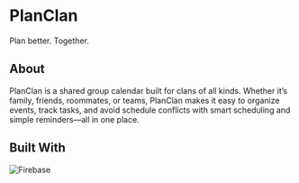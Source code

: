 # PlanClan
Plan better. Together.

## About
PlanClan is a shared group calendar built for clans of all kinds. Whether it’s family, friends, roommates, or teams, PlanClan makes it easy to organize events, track tasks, and avoid schedule conflicts with smart scheduling and simple reminders—all in one place.

## Built With
![[Firebase][FirebaseImg]][Firebaseurl]
<!-- ![Figma][FigmaImg] -->


<!-- MARKDOWN LINKS & IMAGES -->
<!-- https://www.markdownguide.org/basic-syntax/#reference-style-links -->
[Firebaseurl]:https://firebase.google.com
[FirebaseImg]:/logos/firebase.png
<!--[Figma]:https://www.figma.com 
[FigmaImg]:https:google.com -->